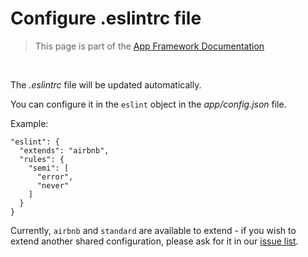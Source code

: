 # Configure .eslintrc file

> This page is part of the [App Framework Documentation](../DOCUMENTATION.md)

<br />

The *.eslintrc* file will be updated automatically.

You can configure it in the `eslint` object in the *app/config.json* file.

Example:

```
"eslint": {
  "extends": "airbnb",
  "rules": {
    "semi": [
      "error",
      "never"
    ]
  }
}
```

Currently, `airbnb` and `standard` are available to extend - if you wish to extend another shared configuration, please ask for it in our [issue list](https://github.com/scriptPilot/app-framework/issues).
